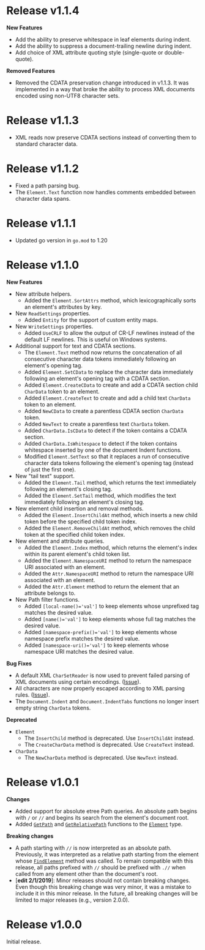 Release v1.1.4
==============

**New Features**

* Add the ability to preserve whitespace in leaf elements during indent.
* Add the ability to suppress a document-trailing newline during indent.
* Add choice of XML attribute quoting style (single-quote or double-quote).

**Removed Features**

* Removed the CDATA preservation change introduced in v1.1.3. It was
  implemented in a way that broke the ability to process XML documents
  encoded using non-UTF8 character sets.

Release v1.1.3
==============

* XML reads now preserve CDATA sections instead of converting them to
  standard character data.

Release v1.1.2
==============

* Fixed a path parsing bug.
* The `Element.Text` function now handles comments embedded between
  character data spans.

Release v1.1.1
==============

* Updated go version in `go.mod` to 1.20

Release v1.1.0
==============

**New Features**

* New attribute helpers.
  * Added the `Element.SortAttrs` method, which lexicographically sorts an
    element's attributes by key.
* New `ReadSettings` properties.
  * Added `Entity` for the support of custom entity maps.
* New `WriteSettings` properties.
  * Added `UseCRLF` to allow the output of CR-LF newlines instead of the
    default LF newlines. This is useful on Windows systems.
* Additional support for text and CDATA sections.
  * The `Element.Text` method now returns the concatenation of all consecutive
    character data tokens immediately following an element's opening tag.
  * Added `Element.SetCData` to replace the character data immediately
    following an element's opening tag with a CDATA section.
  * Added `Element.CreateCData` to create and add a CDATA section child
    `CharData` token to an element.
  * Added `Element.CreateText` to create and add a child text `CharData` token
    to an element.
  * Added `NewCData` to create a parentless CDATA section `CharData` token.
  * Added `NewText` to create a parentless text `CharData`
    token.
  * Added `CharData.IsCData` to detect if the token contains a CDATA section.
  * Added `CharData.IsWhitespace` to detect if the token contains whitespace
    inserted by one of the document Indent functions.
  * Modified `Element.SetText` so that it replaces a run of consecutive
    character data tokens following the element's opening tag (instead of just
    the first one).
* New "tail text" support.
  * Added the `Element.Tail` method, which returns the text immediately
    following an element's closing tag.
  * Added the `Element.SetTail` method, which modifies the text immediately
    following an element's closing tag.
* New element child insertion and removal methods.
  * Added the `Element.InsertChildAt` method, which inserts a new child token
    before the specified child token index.
  * Added the `Element.RemoveChildAt` method, which removes the child token at
    the specified child token index.
* New element and attribute queries.
  * Added the `Element.Index` method, which returns the element's index within
    its parent element's child token list.
  * Added the `Element.NamespaceURI` method to return the namespace URI
    associated with an element.
  * Added the `Attr.NamespaceURI` method to return the namespace URI
    associated with an element.
  * Added the `Attr.Element` method to return the element that an attribute
    belongs to.
* New Path filter functions.
  * Added `[local-name()='val']` to keep elements whose unprefixed tag matches
    the desired value.
  * Added `[name()='val']` to keep elements whose full tag matches the desired
    value.
  * Added `[namespace-prefix()='val']` to keep elements whose namespace prefix
    matches the desired value.
  * Added `[namespace-uri()='val']` to keep elements whose namespace URI
    matches the desired value.

**Bug Fixes**

* A default XML `CharSetReader` is now used to prevent failed parsing of XML
  documents using certain encodings.
  ([Issue](https://github.com/beevik/etree/issues/53)).
* All characters are now properly escaped according to XML parsing rules.
  ([Issue](https://github.com/beevik/etree/issues/55)).
* The `Document.Indent` and `Document.IndentTabs` functions no longer insert
  empty string `CharData` tokens.

**Deprecated**

* `Element`
    * The `InsertChild` method is deprecated. Use `InsertChildAt` instead.
    * The `CreateCharData` method is deprecated. Use `CreateText` instead.
* `CharData`
    * The `NewCharData` method is deprecated. Use `NewText` instead.


Release v1.0.1
==============

**Changes**

* Added support for absolute etree Path queries. An absolute path begins with
  `/` or `//` and begins its search from the element's document root.
* Added [`GetPath`](https://godoc.org/github.com/beevik/etree#Element.GetPath)
  and [`GetRelativePath`](https://godoc.org/github.com/beevik/etree#Element.GetRelativePath)
  functions to the [`Element`](https://godoc.org/github.com/beevik/etree#Element)
  type.

**Breaking changes**

* A path starting with `//` is now interpreted as an absolute path.
  Previously, it was interpreted as a relative path starting from the element
  whose
  [`FindElement`](https://godoc.org/github.com/beevik/etree#Element.FindElement)
  method was called.  To remain compatible with this release, all paths
  prefixed with `//` should be prefixed with `.//` when called from any
  element other than the document's root.
* [**edit 2/1/2019**]: Minor releases should not contain breaking changes.
  Even though this breaking change was very minor, it was a mistake to include
  it in this minor release. In the future, all breaking changes will be
  limited to major releases (e.g., version 2.0.0).

Release v1.0.0
==============

Initial release.

